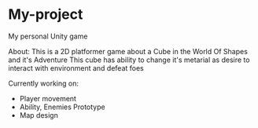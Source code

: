 # My-project
 My personal Unity game

 About:
 This is a 2D platformer game about a Cube in the World Of Shapes and it's Adventure
 This cube has ability to change it's metarial as desire to interact with environment and defeat foes

 Currently working on:
 - Player movement
 - Ability, Enemies Prototype
 - Map design
